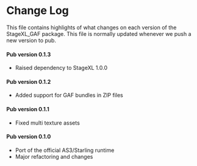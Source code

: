 # Change Log

This file contains highlights of what changes on each version of the StageXL_GAF
package. This file is normally updated whenever we push a new version to pub.

#### Pub version 0.1.3
  * Raised dependency to StageXL 1.0.0

#### Pub version 0.1.2
  * Added support for GAF bundles in ZIP files

#### Pub version 0.1.1
  * Fixed multi texture assets

#### Pub version 0.1.0
  * Port of the official AS3/Starling runtime
  * Major refactoring and changes
